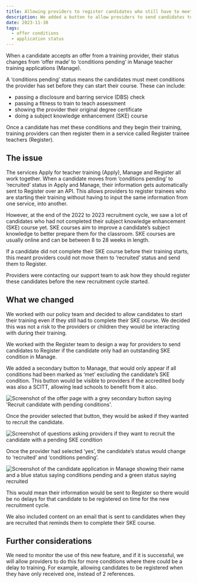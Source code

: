 ```yaml
---
title: Allowing providers to register candidates who still have to meet their subject knowledge enhancement (SKE) condition 
description: We added a button to allow providers to send candidates to Register trainee teachers (Register) before all the candidate's conditions have been met.
date: 2023-11-30
tags:
  - offer conditions
  - application status
---
```


When a candidate accepts an offer from a training provider, their status changes from ‘offer made’ to ‘conditions pending’ in Manage teacher training applications (Manage).

A ‘conditions pending’ status means the candidates must meet conditions the provider has set before they can start their course. These can include:

- passing a disclosure and barring service (DBS) check
- passing a fitness to train to teach assessment
- showing the provider their original degree certificate
- doing a subject knowledge enhancement (SKE) course

Once a candidate has met these conditions and they begin their training, training providers can then register them in a service called Register trainee teachers (Register).

## The issue

The services Apply for teacher training (Apply), Manage and Register all work together. When a candidate moves from ‘conditions pending’ to ‘recruited’ status in Apply and Manage, their information gets automatically sent to Register over an API. This allows providers to register trainees who are starting their training without having to input the same information from one service, into another.

However, at the end of the 2022 to 2023 recruitment cycle, we saw a lot of candidates who had not completed their subject knowledge enhancement (SKE) course yet. SKE courses aim to improve a candidate’s subject knowledge to better prepare them for the classroom. SKE courses are usually online and can be between 8 to 28 weeks in length.

If a candidate did not complete their SKE course before their training starts, this meant providers could not move them to ‘recruited’ status and send them to Register.

Providers were contacting our support team to ask how they should register these candidates before the new recruitment cycle started.

## What we changed

We worked with our policy team and decided to allow candidates to start their training even if they still had to complete their SKE course. We decided this was not a risk to the providers or children they would be interacting with during their training.

We worked with the Register team to design a way for providers to send candidates to Register if the candidate only had an outstanding SKE condition in Manage.

We added a secondary button to Manage, that would only appear if all conditions had been marked as ‘met’ excluding the candidate’s SKE condition. This button would be visible to providers if the accredited body was also a SCITT, allowing lead schools to benefit from it also.

![Screenshot of the offer page with a grey secondary button saying 'Recruit candidate with pending conditions'.](offer-page.png)

Once the provider selected that button, they would be asked if they wanted to recruit the candidate.

![Screenshot of questions asking providers if they want to recruit the candidate with a pending SKE condition](recruit-with-conditions-pending-question.png)

Once the provider had selected ‘yes’, the candidate’s status would change to ‘recruited’ and ‘conditions pending’.

![Screenshot of the candidate application in Manage showing their name and a blue status saying conditions pending and a green status saying recruited](candidate-new-status.png)

This would mean their information would be sent to Register so there would be no delays for that candidate to be registered on time for the new recruitment cycle.

We also included content on an email that is sent to candidates when they are recruited that reminds them to complete their SKE course.

## Further considerations

We need to monitor the use of this new feature, and if it is successful, we will allow providers to do this for more conditions where there could be a delay to training. For example, allowing candidates to be registered when they have only received one, instead of 2 references.
